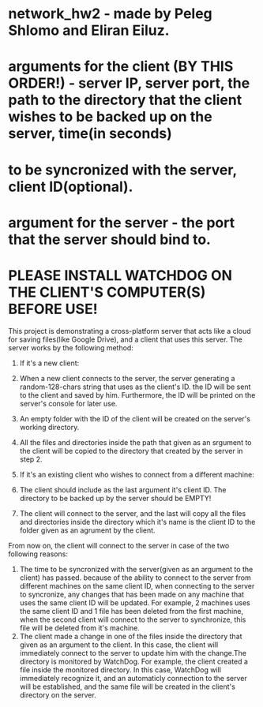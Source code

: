 # network_hw2 - made by Peleg Shlomo and Eliran Eiluz.
# arguments for the client (BY THIS ORDER!) - server IP, server port, the path to the directory that the client wishes to be backed up on the server, time(in seconds)
# to be syncronized with the server, client ID(optional).
# argument for the server - the port that the server should bind to.
# PLEASE INSTALL WATCHDOG ON THE CLIENT'S COMPUTER(S) BEFORE USE! 
This project is demonstrating a cross-platform server that acts like a cloud for saving files(like Google Drive), and a client that uses this server.
The server works by the following method:

1. If it's a new client:
  1. When a new client connects to the server, the server generating a random-128-chars string that uses as the client's ID. the ID will be sent to the client and saved
  by him. Furthermore, the ID will be printed on the server's console for later use.
  2. An empty folder with the ID of the client will be created on the server's working directory.
  3. All the files and directories inside the path that given as an srgument to the client will be copied to the directory that created by the server in step 2.

2. If it's an existing client who wishes to connect from a different machine:
  1. The client should include as the last argument it's client ID. The directory to be backed up by the server should be EMPTY!
  2. The client will connect to the server, and the last will copy all the files and directories inside the directory which it's name is the client ID 
  to the folder given as an agrument by the client.
  
From now on, the client will connect to the server in case of the two following reasons:
  1. The time to be syncronized with the server(given as an argument to the client) has passed.
  because of the ability to connect to the server from different machines on the same client ID,
  when connecting to the server to syncronize, any changes that has been made on any machine that uses the same client ID will be updated.
  For example, 2 machines uses the same client ID and 1 file has been deleted from the first machine, when the second client will connect to the server
  to synchronize, this file will be deleted from it's machine.
  2. The client made a change in one of the files inside the directory that given as an argument to the client.
  In this case, the client will immediately connect to the server to update him with the change.The directory is monitored by WatchDog.
  For example, the client created a file inside the monitored directory. In this case, WatchDog will immediately recognize it, and an automaticly connection to
  the server will be established, and the same file will be created in the client's directory on the server.
